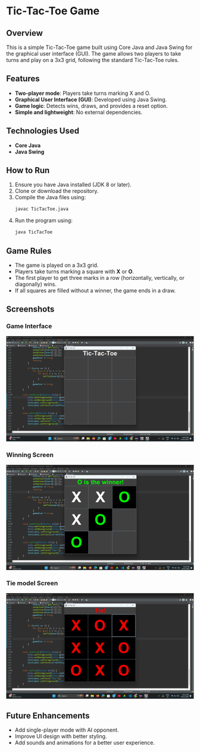 
# Tic-Tac-Toe Game

## Overview
This is a simple Tic-Tac-Toe game built using Core Java and Java Swing for the graphical user interface (GUI). The game allows two players to take turns and play on a 3x3 grid, following the standard Tic-Tac-Toe rules.

## Features
- **Two-player mode**: Players take turns marking X and O.
- **Graphical User Interface (GUI)**: Developed using Java Swing.
- **Game logic**: Detects wins, draws, and provides a reset option.
- **Simple and lightweight**: No external dependencies.

## Technologies Used
- **Core Java**
- **Java Swing**

## How to Run
1. Ensure you have Java installed (JDK 8 or later).
2. Clone or download the repository.
3. Compile the Java files using:
   ```sh
   javac TicTacToe.java
   ```
4. Run the program using:
   ```sh
   java TicTacToe
   ```

## Game Rules
- The game is played on a 3x3 grid.
- Players take turns marking a square with **X** or **O**.
- The first player to get three marks in a row (horizontally, vertically, or diagonally) wins.
- If all squares are filled without a winner, the game ends in a draw.

## Screenshots
### Game Interface
![Main Game Window](https://github.com/LOGESH-R-186/TicTacToe-Game/blob/c968b33b0307512f8ab676eeb0aecf1dc323b020/assets/images/Screenshot%202025-03-29%20172724.png)

### Winning Screen
![Winning Screen](https://github.com/LOGESH-R-186/TicTacToe-Game/blob/c968b33b0307512f8ab676eeb0aecf1dc323b020/assets/images/Screenshot%202025-03-29%20172302.png)

### Tie model Screen
![Winning Screen](https://github.com/LOGESH-R-186/TicTacToe-Game/blob/c968b33b0307512f8ab676eeb0aecf1dc323b020/assets/images/Screenshot%202025-03-29%20172349.png)


## Future Enhancements
- Add single-player mode with AI opponent.
- Improve UI design with better styling.
- Add sounds and animations for a better user experience.


